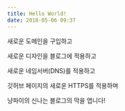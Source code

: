 ```yaml
---
title: Hello World!
date: 2018-05-06 09:37
---
```


새로운 도메인을 구입하고

새로운 디자인을 블로그에 적용하고

새로운 네임서버(DNS)를 적용하고

깃허브 페이지의 새로운 HTTPS를 적용하며

냥파이의 신나는 블로그의 막을 엽니다!
